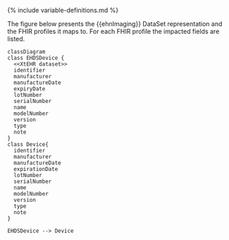 {% include variable-definitions.md %}

The figure below presents the {{ehnImaging}} DataSet representation and the FHIR profiles it maps to. For each FHIR profile the impacted fields are listed.

```mermaid
classDiagram
class EHDSDevice {
  <<XtEHR dataset>>
  identifier
  manufacturer
  manufactureDate
  expiryDate
  lotNumber
  serialNumber
  name
  modelNumber
  version
  type
  note
}
class Device{
  identifier
  manufacturer
  manufactureDate
  expirationDate
  lotNumber
  serialNumber
  name
  modelNumber
  version
  type
  note
}

EHDSDevice --> Device
```


